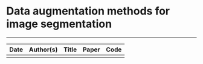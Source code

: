 # Data augmentation methods for image segmentation
---
|Date|Author(s)|Title|Paper|Code|
|---|---|---|---|---|
||||||

